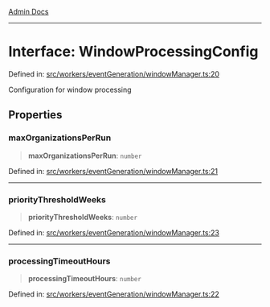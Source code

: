 [Admin Docs](/)

***

# Interface: WindowProcessingConfig

Defined in: [src/workers/eventGeneration/windowManager.ts:20](https://github.com/Sourya07/talawa-api/blob/ead7a48e0174153214ee7311f8b242ee1c1a12ca/src/workers/eventGeneration/windowManager.ts#L20)

Configuration for window processing

## Properties

### maxOrganizationsPerRun

> **maxOrganizationsPerRun**: `number`

Defined in: [src/workers/eventGeneration/windowManager.ts:21](https://github.com/Sourya07/talawa-api/blob/ead7a48e0174153214ee7311f8b242ee1c1a12ca/src/workers/eventGeneration/windowManager.ts#L21)

***

### priorityThresholdWeeks

> **priorityThresholdWeeks**: `number`

Defined in: [src/workers/eventGeneration/windowManager.ts:23](https://github.com/Sourya07/talawa-api/blob/ead7a48e0174153214ee7311f8b242ee1c1a12ca/src/workers/eventGeneration/windowManager.ts#L23)

***

### processingTimeoutHours

> **processingTimeoutHours**: `number`

Defined in: [src/workers/eventGeneration/windowManager.ts:22](https://github.com/Sourya07/talawa-api/blob/ead7a48e0174153214ee7311f8b242ee1c1a12ca/src/workers/eventGeneration/windowManager.ts#L22)
